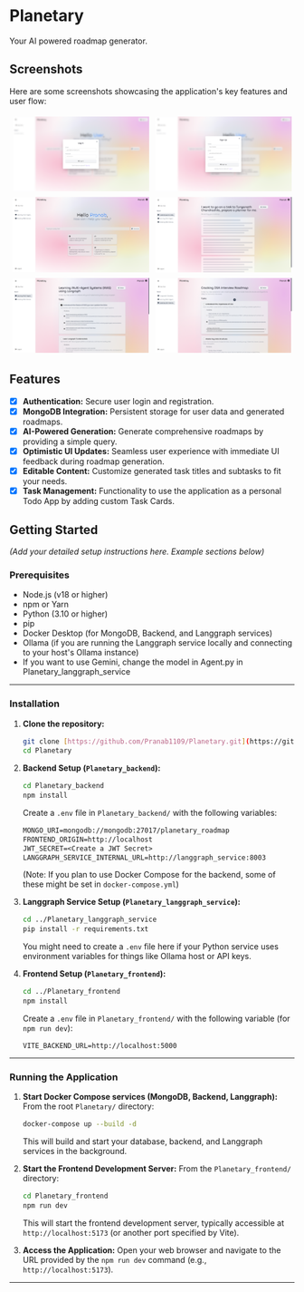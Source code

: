 # Planetary
Your AI powered roadmap generator.

## Screenshots

Here are some screenshots showcasing the application's key features and user flow:

<div style="display: flex; justify-content: space-around; align-items: flex-start;">
  <img src="screenshots/LoginPage.png" alt="User Login Page" style="width: 48%; margin: 1%;">
  <img src="screenshots/SigninPage.png" alt="User Sign Up Page" style="width: 48%; margin: 1%;">
</div>

<div style="display: flex; justify-content: space-around; align-items: flex-start;">
  <img src="screenshots/Homepage.png" alt="User Dashboard View with Roadmaps" style="width: 48%; margin: 1%;">
  <img src="screenshots/LoadingPage.png" alt="Roadmap Generation Loading State" style="width: 48%; margin: 1%;">
</div>

<div style="display: flex; justify-content: space-around; align-items: flex-start;">
  <img src="screenshots/RoadmapPage.png" alt="Detailed Roadmap View" style="width: 48%; margin: 1%;">
  <img src="screenshots/AddingTask.png" alt="Add sub tasks" style="width: 48%; margin: 1%;">
 
</div>

## Features

- [x] **Authentication:** Secure user login and registration.
- [x] **MongoDB Integration:** Persistent storage for user data and generated roadmaps.
- [x] **AI-Powered Generation:** Generate comprehensive roadmaps by providing a simple query.
- [x] **Optimistic UI Updates:** Seamless user experience with immediate UI feedback during roadmap generation.
- [x] **Editable Content:** Customize generated task titles and subtasks to fit your needs.
- [x] **Task Management:** Functionality to use the application as a personal Todo App by adding custom Task Cards.

## Getting Started

*(Add your detailed setup instructions here. Example sections below)*

### Prerequisites

* Node.js (v18 or higher)
* npm or Yarn
* Python (3.10 or higher)
* pip
* Docker Desktop (for MongoDB, Backend, and Langgraph services)
* Ollama (if you are running the Langgraph service locally and connecting to your host's Ollama instance)
* If you want to use Gemini, change the model in Agent.py in Planetary_langgraph_service
---
### Installation

1.  **Clone the repository:**
    ```bash
    git clone [https://github.com/Pranab1109/Planetary.git](https://github.com/Pranab1109/Planetary.git)
    cd Planetary
    ```
2.  **Backend Setup (`Planetary_backend`):**
    ```bash
    cd Planetary_backend
    npm install
    ```
    Create a `.env` file in `Planetary_backend/` with the following variables:
    ```env
    MONGO_URI=mongodb://mongodb:27017/planetary_roadmap
    FRONTEND_ORIGIN=http://localhost
    JWT_SECRET=<Create a JWT Secret>
    LANGGRAPH_SERVICE_INTERNAL_URL=http://langgraph_service:8003
    ```
    (Note: If you plan to use Docker Compose for the backend, some of these might be set in `docker-compose.yml`)

3.  **Langgraph Service Setup (`Planetary_langgraph_service`):**
    ```bash
    cd ../Planetary_langgraph_service
    pip install -r requirements.txt
    ```
    You might need to create a `.env` file here if your Python service uses environment variables for things like Ollama host or API keys.

4.  **Frontend Setup (`Planetary_frontend`):**
    ```bash
    cd ../Planetary_frontend
    npm install
    ```
    Create a `.env` file in `Planetary_frontend/` with the following variable (for `npm run dev`):
    ```env
    VITE_BACKEND_URL=http://localhost:5000
    ```
---
### Running the Application

1.  **Start Docker Compose services (MongoDB, Backend, Langgraph):**
    From the root `Planetary/` directory:
    ```bash
    docker-compose up --build -d
    ```
    This will build and start your database, backend, and Langgraph services in the background.

2.  **Start the Frontend Development Server:**
    From the `Planetary_frontend/` directory:
    ```bash
    cd Planetary_frontend
    npm run dev
    ```
    This will start the frontend development server, typically accessible at `http://localhost:5173` (or another port specified by Vite).

3.  **Access the Application:**
    Open your web browser and navigate to the URL provided by the `npm run dev` command (e.g., `http://localhost:5173`).

---